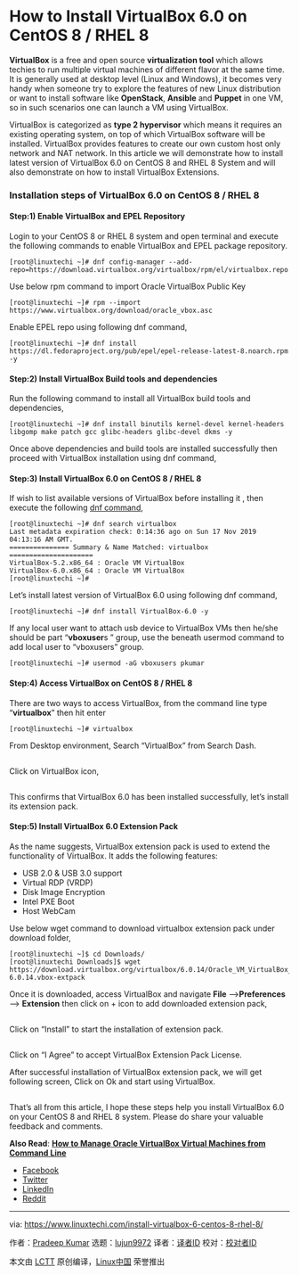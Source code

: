 [#]: collector: (lujun9972)
[#]: translator: (geekpi)
[#]: reviewer: ( )
[#]: publisher: ( )
[#]: url: ( )
[#]: subject: (How to Install VirtualBox 6.0 on CentOS 8 / RHEL 8)
[#]: via: (https://www.linuxtechi.com/install-virtualbox-6-centos-8-rhel-8/)
[#]: author: (Pradeep Kumar https://www.linuxtechi.com/author/pradeep/)

How to Install VirtualBox 6.0 on CentOS 8 / RHEL 8
======

**VirtualBox** is a free and open source **virtualization tool** which allows techies to run multiple virtual machines of different flavor at the same time. It is generally used at desktop level (Linux and Windows), it becomes very handy when someone try to explore the features of new Linux distribution or want to install software like **OpenStack**, **Ansible** and **Puppet** in one VM, so in such scenarios one can launch a VM using VirtualBox.

VirtualBox is categorized as **type 2 hypervisor** which means it requires an existing operating system, on top of which VirtualBox software will be installed. VirtualBox provides features to create our own custom host only network and NAT network. In this article we will demonstrate how to install latest version of VirtualBox 6.0 on CentOS 8 and RHEL 8 System and will also demonstrate on how to install VirtualBox Extensions.

### Installation steps of VirtualBox 6.0 on CentOS 8 / RHEL 8

#### Step:1) Enable VirtualBox and EPEL Repository

Login to your CentOS 8 or RHEL 8 system and open terminal and execute the following commands to enable VirtualBox and EPEL package repository.

```
[root@linuxtechi ~]# dnf config-manager --add-repo=https://download.virtualbox.org/virtualbox/rpm/el/virtualbox.repo
```

Use below rpm command to import Oracle VirtualBox Public Key

```
[root@linuxtechi ~]# rpm --import https://www.virtualbox.org/download/oracle_vbox.asc
```

Enable EPEL repo using following dnf command,

```
[root@linuxtechi ~]# dnf install https://dl.fedoraproject.org/pub/epel/epel-release-latest-8.noarch.rpm -y
```

#### Step:2) Install VirtualBox Build tools and dependencies

Run the following command to install all VirtualBox build tools and dependencies,

```
[root@linuxtechi ~]# dnf install binutils kernel-devel kernel-headers libgomp make patch gcc glibc-headers glibc-devel dkms -y
```

Once above dependencies and build tools are installed successfully then proceed with VirtualBox installation using dnf command,

#### Step:3) Install VirtualBox 6.0 on CentOS 8 / RHEL 8

If wish to list available versions of VirtualBox before installing it , then execute the following [dnf command][1],

```
[root@linuxtechi ~]# dnf search virtualbox
Last metadata expiration check: 0:14:36 ago on Sun 17 Nov 2019 04:13:16 AM GMT.
=============== Summary & Name Matched: virtualbox =====================
VirtualBox-5.2.x86_64 : Oracle VM VirtualBox
VirtualBox-6.0.x86_64 : Oracle VM VirtualBox
[root@linuxtechi ~]#
```

Let’s install latest version of VirtualBox 6.0 using following dnf command,

```
[root@linuxtechi ~]# dnf install VirtualBox-6.0 -y
```

If any local user want to attach usb device to VirtualBox VMs then he/she should be part “**vboxuser**s ” group, use the beneath usermod command to add local user to “vboxusers” group.

```
[root@linuxtechi ~]# usermod -aG vboxusers pkumar
```

#### Step:4) Access VirtualBox on CentOS 8 / RHEL 8

There are two ways to access VirtualBox, from the command line type “**virtualbox**” then hit enter

```
[root@linuxtechi ~]# virtualbox
```

From Desktop environment, Search “VirtualBox” from Search Dash.

[![Access-VirtualBox-CentOS8][2]][3]

Click on VirtualBox icon,

[![VirtualBox-CentOS8][2]][4]

This confirms that VirtualBox 6.0 has been installed successfully, let’s install its extension pack.

#### Step:5) Install VirtualBox 6.0 Extension Pack

As the name suggests, VirtualBox extension pack is used to extend the functionality of VirtualBox. It adds the following features:

  * USB 2.0 &amp; USB 3.0 support
  * Virtual RDP (VRDP)
  * Disk Image Encryption
  * Intel PXE Boot
  * Host WebCam



Use below wget command to download virtualbox extension pack under download folder,

```
[root@linuxtechi ~]$ cd Downloads/
[root@linuxtechi Downloads]$ wget https://download.virtualbox.org/virtualbox/6.0.14/Oracle_VM_VirtualBox_Extension_Pack-6.0.14.vbox-extpack
```

Once it is downloaded, access VirtualBox and navigate **File** –&gt;**Preferences** –&gt; **Extension** then click on + icon to add downloaded extension pack,

[![Install-VirtualBox-Extension-Pack-CentOS8][2]][5]

Click on “Install” to start the installation of extension pack.

[![Accept-VirtualBox-Extension-Pack-License-CentOS8][2]][6]

Click on “I Agree” to accept VirtualBox Extension Pack License.

After successful installation of VirtualBox extension pack, we will get following screen, Click on Ok and start using VirtualBox.

[![VirtualBox-Extension-Pack-Install-Message-CentOS8][2]][7]

That’s all from this article, I hope these steps help you install VirtualBox 6.0 on your CentOS 8 and RHEL 8 system. Please do share your valuable feedback and comments.

**Also Read**: **[How to Manage Oracle VirtualBox Virtual Machines from Command Line][8]**

  * [Facebook][9]
  * [Twitter][10]
  * [LinkedIn][11]
  * [Reddit][12]



--------------------------------------------------------------------------------

via: https://www.linuxtechi.com/install-virtualbox-6-centos-8-rhel-8/

作者：[Pradeep Kumar][a]
选题：[lujun9972][b]
译者：[译者ID](https://github.com/译者ID)
校对：[校对者ID](https://github.com/校对者ID)

本文由 [LCTT](https://github.com/LCTT/TranslateProject) 原创编译，[Linux中国](https://linux.cn/) 荣誉推出

[a]: https://www.linuxtechi.com/author/pradeep/
[b]: https://github.com/lujun9972
[1]: https://www.linuxtechi.com/dnf-command-examples-rpm-management-fedora-linux/
[2]: data:image/gif;base64,R0lGODlhAQABAIAAAAAAAP///yH5BAEAAAAALAAAAAABAAEAAAIBRAA7
[3]: https://www.linuxtechi.com/wp-content/uploads/2019/11/Access-VirtualBox-CentOS8.jpg
[4]: https://www.linuxtechi.com/wp-content/uploads/2019/11/VirtualBox-CentOS8.jpg
[5]: https://www.linuxtechi.com/wp-content/uploads/2019/11/Install-VirtualBox-Extension-Pack-CentOS8.jpg
[6]: https://www.linuxtechi.com/wp-content/uploads/2019/11/Accept-VirtualBox-Extension-Pack-License-CentOS8.jpg
[7]: https://www.linuxtechi.com/wp-content/uploads/2019/11/VirtualBox-Extension-Pack-Install-Message-CentOS8.jpg
[8]: https://www.linuxtechi.com/manage-virtualbox-virtual-machines-command-line/
[9]: http://www.facebook.com/sharer.php?u=https%3A%2F%2Fwww.linuxtechi.com%2Finstall-virtualbox-6-centos-8-rhel-8%2F&t=How%20to%20Install%20VirtualBox%206.0%20on%20CentOS%208%20%2F%20RHEL%208
[10]: http://twitter.com/share?text=How%20to%20Install%20VirtualBox%206.0%20on%20CentOS%208%20%2F%20RHEL%208&url=https%3A%2F%2Fwww.linuxtechi.com%2Finstall-virtualbox-6-centos-8-rhel-8%2F&via=Linuxtechi
[11]: http://www.linkedin.com/shareArticle?mini=true&url=https%3A%2F%2Fwww.linuxtechi.com%2Finstall-virtualbox-6-centos-8-rhel-8%2F&title=How%20to%20Install%20VirtualBox%206.0%20on%20CentOS%208%20%2F%20RHEL%208
[12]: http://www.reddit.com/submit?url=https%3A%2F%2Fwww.linuxtechi.com%2Finstall-virtualbox-6-centos-8-rhel-8%2F&title=How%20to%20Install%20VirtualBox%206.0%20on%20CentOS%208%20%2F%20RHEL%208
